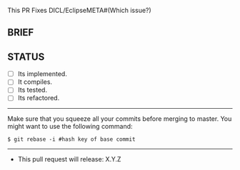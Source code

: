 This PR Fixes DICL/EclipseMETA#(Which issue?)


## BRIEF
 

## STATUS
- [ ] Its implemented.
- [ ] It compiles.
- [ ] Its tested.
- [ ] Its refactored.

---
Make sure that you squeeze all your commits before merging to master.
You might want to use the following command:

    $ git rebase -i #hash key of base commit     

---

- This pull request will release: X.Y.Z
